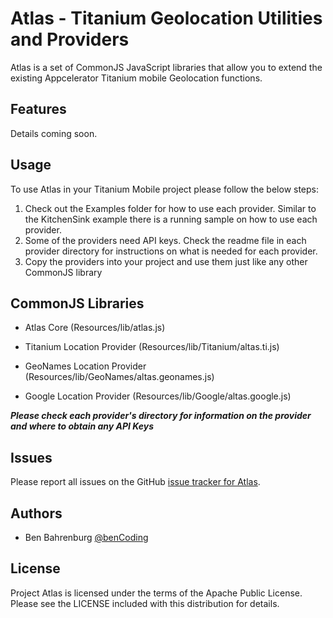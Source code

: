 # Atlas - Titanium Geolocation Utilities and Providers

Atlas is a set of CommonJS JavaScript libraries that allow you to extend the existing Appcelerator Titanium mobile Geolocation functions.

## Features

Details coming soon.

## Usage

To use Atlas in your Titanium Mobile project please follow the below steps:

1. Check out the Examples folder for how to use each provider. Similar to the KitchenSink example there is a running sample on how to use each provider.
2. Some of the providers need API keys. Check the readme file in each provider directory for instructions on what is needed for each provider.
3. Copy the providers into your project and use them just like any other CommonJS library

## CommonJS Libraries

* Atlas Core (Resources/lib/atlas.js)

* Titanium Location Provider (Resources/lib/Titanium/altas.ti.js)

* GeoNames Location Provider (Resources/lib/GeoNames/altas.geonames.js)

* Google Location Provider (Resources/lib/Google/altas.google.js)

*<b>Please check each provider's directory for information on the provider and where to obtain any API Keys</b>*

## Issues

Please report all issues on the GitHub [issue tracker for Atlas](https://github.com/benbahrenburg/Atlas/issues).

## Authors

  * Ben Bahrenburg [@benCoding](http://twitter.com/benCoding)

## License ##

Project Atlas is licensed under the terms of the Apache Public License. Please see the LICENSE included with this distribution for details.
